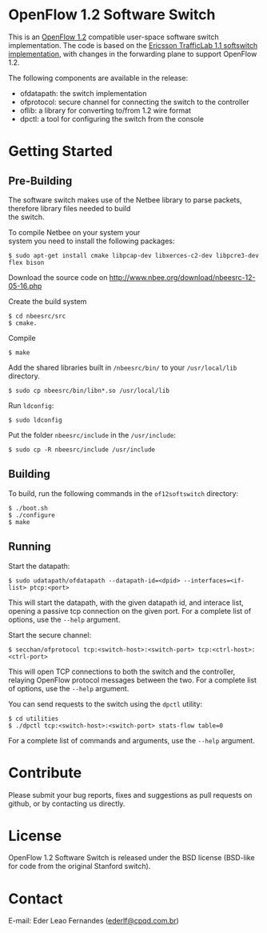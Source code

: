 OpenFlow 1.2 Software Switch
============================

This is an [OpenFlow 1.2][ofp12] compatible user-space software switch
implementation. The code is based on the [Ericsson TrafficLab 1.1 softswitch
implementation][ericssonsw11], with changes in the forwarding plane to support
OpenFlow 1.2.

The following components are available in the release:
  - ofdatapath: the switch implementation
  - ofprotocol: secure channel for connecting the switch to the controller
  - oflib:      a library for converting to/from 1.2 wire format
  - dpctl:      a tool for configuring the switch from the console


Getting Started
===============

Pre-Building
------------

The software switch makes use of the Netbee library to parse packets, therefore library files needed to build  
the switch.

To compile Netbee on your system your  
system you need to install the following packages:

    $ sudo apt-get install cmake libpcap-dev libxerces-c2-dev libpcre3-dev flex bison  

Download the source code on http://www.nbee.org/download/nbeesrc-12-05-16.php
    
Create the build system  
  
    $ cd nbeesrc/src  
    $ cmake.

Compile  
    
    $ make

Add the shared libraries built in `/nbeesrc/bin/` to your `/usr/local/lib` directory.  

    $ sudo cp nbeesrc/bin/libn*.so /usr/local/lib

Run `ldconfig`:

    $ sudo ldconfig

Put the folder `nbeesrc/include` in the `/usr/include`:

    $ sudo cp -R nbeesrc/include /usr/include


Building
--------

To build, run the following commands in the `of12softswitch` directory:

    $ ./boot.sh
    $ ./configure
    $ make

Running
-------

Start the datapath:

    $ sudo udatapath/ofdatapath --datapath-id=<dpid> --interfaces=<if-list> ptcp:<port>

This will start the datapath, with the given datapath id, and interace list,
opening a passive tcp connection on the given port. For a complete list of
options, use the `--help` argument.

Start the secure channel:

    $ secchan/ofprotocol tcp:<switch-host>:<switch-port> tcp:<ctrl-host>:<ctrl-port>

This will open TCP connections to both the switch and the controller, relaying
OpenFlow protocol messages between the two. For a complete list of options,
use the `--help` argument.

You can send requests to the switch using the `dpctl` utility:

    $ cd utilities
    $ ./dpctl tcp:<switch-host>:<switch-port> stats-flow table=0

For a complete list of commands and arguments, use the `--help` argument.

Contribute
==========

Please submit your bug reports, fixes and suggestions as pull requests on
github, or by contacting us directly.

License
=======

OpenFlow 1.2 Software Switch is released under the BSD license (BSD-like for
code from the original Stanford switch).

Contact
=======

E-mail: Eder Leao Fernandes (ederlf@cpqd.com.br)

[ofp12]: https://www.opennetworking.org/images/stories/downloads/specification/openflow-spec-v1.2.pdf
[ericssonsw11]: https://github.com/TrafficLab/of11softswitch

